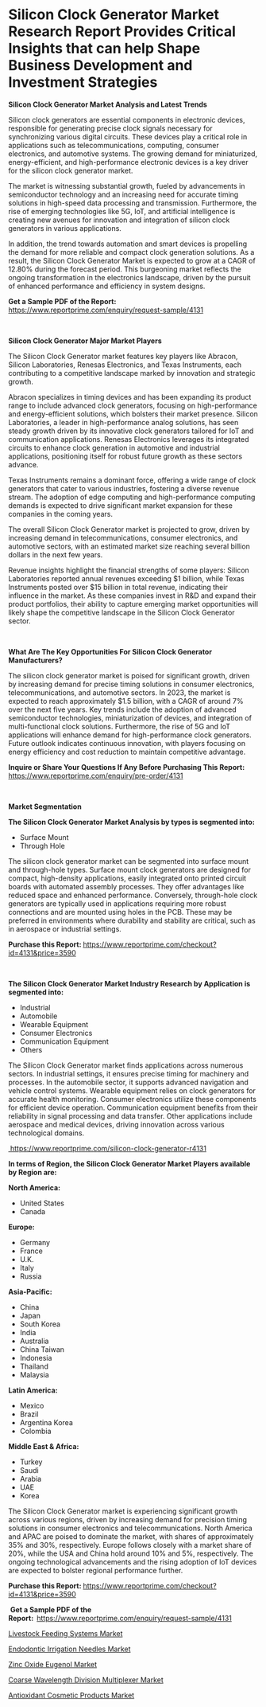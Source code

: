 <p><h1>Silicon Clock Generator Market Research Report Provides Critical Insights that can help Shape Business Development and Investment Strategies</h1></p><p><strong>Silicon Clock Generator Market Analysis and Latest Trends</strong></p>
<p><p>Silicon clock generators are essential components in electronic devices, responsible for generating precise clock signals necessary for synchronizing various digital circuits. These devices play a critical role in applications such as telecommunications, computing, consumer electronics, and automotive systems. The growing demand for miniaturized, energy-efficient, and high-performance electronic devices is a key driver for the silicon clock generator market. </p><p>The market is witnessing substantial growth, fueled by advancements in semiconductor technology and an increasing need for accurate timing solutions in high-speed data processing and transmission. Furthermore, the rise of emerging technologies like 5G, IoT, and artificial intelligence is creating new avenues for innovation and integration of silicon clock generators in various applications. </p><p>In addition, the trend towards automation and smart devices is propelling the demand for more reliable and compact clock generation solutions. As a result, the Silicon Clock Generator Market is expected to grow at a CAGR of 12.80% during the forecast period. This burgeoning market reflects the ongoing transformation in the electronics landscape, driven by the pursuit of enhanced performance and efficiency in system designs.</p></p>
<p><strong>Get a Sample PDF of the Report:&nbsp;</strong> <a href="https://www.reportprime.com/enquiry/request-sample/4131">https://www.reportprime.com/enquiry/request-sample/4131</a></p>
<p>&nbsp;</p>
<p><strong>Silicon Clock Generator Major Market Players</strong></p>
<p><p>The Silicon Clock Generator market features key players like Abracon, Silicon Laboratories, Renesas Electronics, and Texas Instruments, each contributing to a competitive landscape marked by innovation and strategic growth. </p><p>Abracon specializes in timing devices and has been expanding its product range to include advanced clock generators, focusing on high-performance and energy-efficient solutions, which bolsters their market presence. Silicon Laboratories, a leader in high-performance analog solutions, has seen steady growth driven by its innovative clock generators tailored for IoT and communication applications. Renesas Electronics leverages its integrated circuits to enhance clock generation in automotive and industrial applications, positioning itself for robust future growth as these sectors advance.</p><p>Texas Instruments remains a dominant force, offering a wide range of clock generators that cater to various industries, fostering a diverse revenue stream. The adoption of edge computing and high-performance computing demands is expected to drive significant market expansion for these companies in the coming years.</p><p>The overall Silicon Clock Generator market is projected to grow, driven by increasing demand in telecommunications, consumer electronics, and automotive sectors, with an estimated market size reaching several billion dollars in the next few years. </p><p>Revenue insights highlight the financial strengths of some players: Silicon Laboratories reported annual revenues exceeding $1 billion, while Texas Instruments posted over $15 billion in total revenue, indicating their influence in the market. As these companies invest in R&D and expand their product portfolios, their ability to capture emerging market opportunities will likely shape the competitive landscape in the Silicon Clock Generator sector.</p></p>
<p>&nbsp;</p>
<p><strong>What Are The Key Opportunities For Silicon Clock Generator Manufacturers?</strong></p>
<p><p>The silicon clock generator market is poised for significant growth, driven by increasing demand for precise timing solutions in consumer electronics, telecommunications, and automotive sectors. In 2023, the market is expected to reach approximately $1.5 billion, with a CAGR of around 7% over the next five years. Key trends include the adoption of advanced semiconductor technologies, miniaturization of devices, and integration of multi-functional clock solutions. Furthermore, the rise of 5G and IoT applications will enhance demand for high-performance clock generators. Future outlook indicates continuous innovation, with players focusing on energy efficiency and cost reduction to maintain competitive advantage.</p></p>
<p><strong>Inquire or Share Your Questions If Any Before Purchasing This Report:</strong> <a href="https://www.reportprime.com/enquiry/pre-order/4131">https://www.reportprime.com/enquiry/pre-order/4131</a></p>
<p>&nbsp;</p>
<p><strong>Market Segmentation</strong></p>
<p><strong>The Silicon Clock Generator Market Analysis by types is segmented into:</strong></p>
<p><ul><li>Surface Mount</li><li>Through Hole</li></ul></p>
<p><p>The silicon clock generator market can be segmented into surface mount and through-hole types. Surface mount clock generators are designed for compact, high-density applications, easily integrated onto printed circuit boards with automated assembly processes. They offer advantages like reduced space and enhanced performance. Conversely, through-hole clock generators are typically used in applications requiring more robust connections and are mounted using holes in the PCB. These may be preferred in environments where durability and stability are critical, such as in aerospace or industrial settings.</p></p>
<p><strong>Purchase this Report:&nbsp;</strong><a href="https://www.reportprime.com/checkout?id=4131&price=3590">https://www.reportprime.com/checkout?id=4131&price=3590</a></p>
<p>&nbsp;</p>
<p><strong>The Silicon Clock Generator Market Industry Research by Application is segmented into:</strong></p>
<p><ul><li>Industrial</li><li>Automobile</li><li>Wearable Equipment</li><li>Consumer Electronics</li><li>Communication Equipment</li><li>Others</li></ul></p>
<p><p>The Silicon Clock Generator market finds applications across numerous sectors. In industrial settings, it ensures precise timing for machinery and processes. In the automobile sector, it supports advanced navigation and vehicle control systems. Wearable equipment relies on clock generators for accurate health monitoring. Consumer electronics utilize these components for efficient device operation. Communication equipment benefits from their reliability in signal processing and data transfer. Other applications include aerospace and medical devices, driving innovation across various technological domains.</p></p>
<p><a href="https://www.reportprime.com/silicon-clock-generator-r4131">&nbsp;https://www.reportprime.com/silicon-clock-generator-r4131</a></p>
<p><strong>In terms of Region, the Silicon Clock Generator Market Players available by Region are:</strong></p>
<p>
    <p> <strong> North America: </strong>
        <ul>
            <li>United States</li>
            <li>Canada</li>
        </ul>
        </p> 
    <p> <strong> Europe: </strong>
        <ul>
            <li>Germany</li>
            <li>France</li>
            <li>U.K.</li>
            <li>Italy</li>
            <li>Russia</li>
        </ul>
        </p> 
    <p> <strong> Asia-Pacific: </strong>
        <ul>
            <li>China</li>
            <li>Japan</li>
            <li>South Korea</li>
            <li>India</li>
            <li>Australia</li>
            <li>China Taiwan</li>
            <li>Indonesia</li>
            <li>Thailand</li>
            <li>Malaysia</li>
        </ul>
        </p> 
    <p> <strong> Latin America: </strong>
        <ul>
            <li>Mexico</li>
            <li>Brazil</li>
            <li>Argentina Korea</li>
            <li>Colombia</li>
        </ul>
        </p> 
    <p> <strong> Middle East & Africa: </strong>
        <ul>
            <li>Turkey</li>
            <li>Saudi</li>
            <li>Arabia</li>
            <li>UAE</li>
            <li>Korea</li>
        </ul>
    </p>
    </p>
<p><p>The Silicon Clock Generator market is experiencing significant growth across various regions, driven by increasing demand for precision timing solutions in consumer electronics and telecommunications. North America and APAC are poised to dominate the market, with shares of approximately 35% and 30%, respectively. Europe follows closely with a market share of 20%, while the USA and China hold around 10% and 5%, respectively. The ongoing technological advancements and the rising adoption of IoT devices are expected to bolster regional performance further.</p></p>
<p><strong>Purchase this Report: </strong><a href="https://www.reportprime.com/checkout?id=4131&price=3590">https://www.reportprime.com/checkout?id=4131&price=3590</a></p>
<p>&nbsp;<strong>Get a Sample PDF of the Report:&nbsp;&nbsp;</strong><a href="https://www.reportprime.com/enquiry/request-sample/4131">https://www.reportprime.com/enquiry/request-sample/4131</a></p>
<p><strong></strong></p>
<p><p><a href="https://www.linkedin.com/pulse/global-livestock-feeding-systems-market-opportunities-challenges2024-ywaxe?trackingId=NPxZ%2F2uET5maYqn2XP9PRg%3D%3D">Livestock Feeding Systems Market</a></p><p><a href="https://issuu.com/reportprime-2/docs/endodontic-irrigation-needles-marke_2434b175c37dcf">Endodontic Irrigation Needles Market</a></p><p><a href="https://issuu.com/reportprime-2/docs/zinc-oxide-eugenol-market-size-2030_12516b023d5f7e">Zinc Oxide Eugenol Market</a></p><p><a href="https://www.linkedin.com/pulse/coarse-wavelength-division-multiplexer-market-emerging-trends-vb9ye?trackingId=DvFcoQXUSDi7gF70JG06cQ%3D%3D">Coarse Wavelength Division Multiplexer Market</a></p><p><a href="https://www.linkedin.com/pulse/antioxidant-cosmetic-products-market-research-report-includes-nlnue?trackingId=2bLVDQ48SQGR%2B9pSWpzm9Q%3D%3D">Antioxidant Cosmetic Products Market</a></p></p>